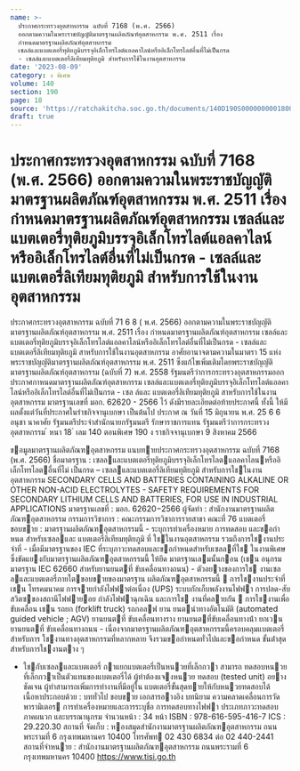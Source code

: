```yaml
---
name: >-
  ประกาศกระทรวงอุตสาหกรรม ฉบับที่ 7168 (พ.ศ. 2566)
  ออกตามความในพระราชบัญญัติมาตรฐานผลิตภัณฑ์อุตสาหกรรม พ.ศ. 2511 เรื่อง
  กำหนดมาตรฐานผลิตภัณฑ์อุตสาหกรรม
  เซลล์และแบตเตอรี่ทุติยภูมิบรรจุอิเล็กโทรไลต์แอลคาไลน์หรืออิเล็กโทรไลต์อื่นที่ไม่เป็นกรด
  - เซลล์และแบตเตอรี่ลิเทียมทุติยภูมิ สำหรับการใช้ในงานอุตสาหกรรม
date: '2023-08-09'
category: ง พิเศษ
volume: 140
section: 190
page: 18
source: 'https://ratchakitcha.soc.go.th/documents/140D190S0000000001800.pdf'
draft: true
---
```


# ประกาศกระทรวงอุตสาหกรรม ฉบับที่ 7168 (พ.ศ. 2566) ออกตามความในพระราชบัญญัติมาตรฐานผลิตภัณฑ์อุตสาหกรรม พ.ศ. 2511 เรื่อง กำหนดมาตรฐานผลิตภัณฑ์อุตสาหกรรม เซลล์และแบตเตอรี่ทุติยภูมิบรรจุอิเล็กโทรไลต์แอลคาไลน์หรืออิเล็กโทรไลต์อื่นที่ไม่เป็นกรด - เซลล์และแบตเตอรี่ลิเทียมทุติยภูมิ สำหรับการใช้ในงานอุตสาหกรรม

ประกาศกระทรวงอุตสาหกรรม ฉบับที่ 71 6 8 ( พ.ศ. 2566) ออกตามความในพระราชบัญญัติมาตรฐานผลิตภัณฑ์อุตสาหกรรม พ.ศ. 2511 เรื่อง กำหนดมาตรฐานผลิตภัณฑ์อุตสาหกรรม เซลล์และแบตเตอรี่ทุติยภูมิบรรจุอิเล็กโทรไลต์แอลคาไลน์หรืออิเล็กโทรไลต์อื่นที่ไม่เป็นกรด - เซลล์และแบตเตอรี่ลิเทียมทุติยภูมิ สาหรับการใช้ในงานอุตสาหกรรม อาศัยอานาจตามความในมาตรา 15 แห่งพระราชบัญญัติมาตรฐานผลิตภัณฑ์อุตสาหกรรม พ.ศ. 2511 ซึ่งแก้ไขเพิ่มเติมโดยพระราชบัญญัติมาตรฐานผลิตภัณฑ์อุตสาหกรรม (ฉบับที่ 7) พ.ศ. 2558 รัฐมนตรีว่าการกระทรวงอุตสาหกรรมออกประกาศกาหนดมาตรฐานผลิตภัณฑ์อุตสาหกรรม เซลล์และแบตเตอรี่ทุติยภูมิบรรจุอิเล็กโทรไลต์แอลคาไลน์หรืออิเล็กโทรไลต์อื่นที่ไม่เป็นกรด - เซล ล์และ แบตเตอรี่ลิเทียมทุติยภูมิ สาหรับการใช้ในงานอุตสาหกรรม มาตรฐานเลขที่ มอก. 62620 - 2566 ไว้ ดังมีรายละเอียดต่อท้ายประกาศนี้ ทั้งนี้ ให้มีผลตั้งแต่วันที่ประกาศในรำชกิจจานุเบกษา เป็นต้นไป ประกาศ ณ วันที่ 15 มิถุนายน พ.ศ. 25 6 6 อนุชา นาคาศัย รัฐมนตรีประจำสำนักนายกรัฐมนตรี รักษาราชการแทน รัฐมนตรีว่าการกระทรวงอุตสาหกรรม ้ หนา 18 ่ เลม 140 ตอนพิเศษ 190 ง ราชกิจจานุเบกษา 9 สิงหาคม 2566

ขอมูลมาตรฐานผลิตภัณฑอุตสาหกรรม แนบทายประกาศกระทรวงอุตสาหกรรม ฉบับที่ 7168 (พ.ศ. 2566) ชื่อมาตรฐาน : เซลลและแบตเตอรี่ทุติยภูมิบรรจุอิเล็กโทรไลตแอลคาไลนหรืออิเล็กโทรไลตอื่นที่ไม่ เป็นกรด – เซลลและแบตเตอรี่ลิเทียมทุติยภูมิ สําหรับการใชในงานอุตสาหกรรม SECONDARY CELLS AND BATTERIES CONTAINING ALKALINE OR OTHER NON-ACID ELECTROLYTES - SAFETY REQUIREMENTS FOR SECONDARY LITHIUM CELLS AND BATTERIES, FOR USE IN INDUSTRIAL APPLICATIONS มาตรฐานเลขที่ : มอก. 62620−2566 ผู้จัดทํา : สํานักงานมาตรฐานผลิตภัณฑอุตสาหกรรม กรรมการวิชาการ : คณะกรรมการวิชาการรายสาขา คณะที่ 76 แบตเตอรี่ ขอบขาย : มาตรฐานผลิตภัณฑอุตสาหกรรมนี้ - ระบุการทําเครื่องหมาย การทดสอบ และขอกําหนด สําหรับเซลลและ แบตเตอรี่ลิเทียมทุติยภูมิ ที่ ใชในงานอุตสาหกรรม รวมถึงการใชงานประจําที่ - เมื่อมีมาตรฐานของ IEC ที่ระบุภาวะทดสอบและขอกําหนดสําหรับเซลลที่ใช ในงานพิเศษซึ่งขัดแยงกับมาตรฐานผลิตภัณฑอุตสาหกรรมนี้ ให้ยึด มาตรฐานเลมนั้นกอน (เชน อนุกรมมาตรฐาน IEC 62660 สําหรับยานยนตที่ ขับเคลื่อนทางถนน) - ตัวอยางของการใช งานเซลลและแบตเตอรี่ภายใตขอบขายของมาตรฐาน ผลิตภัณฑอุตสาหกรรมนี้  การใชงานประจําที่ เชน โทรคมนาคม การจายกําลังไฟฟาต่อเนื่อง (UPS) ระบบกักเก็บพลังงานไฟฟา การปลด-สับสวิตซของสถานีไฟฟายอย กําลังไฟฟาฉุกเฉิน และการใช งานที่คลายกัน  การใชงานเพื่อขับเคลื่อน เชน รถยก (forklift truck) รถกอลฟ ยาน ยนตนําทางอัตโนมัติ (automated guided vehicle ; AGV) ยานยนตที่ ขับเคลื่อนทางราง ยานยนตที่ขับเคลื่อนทางน้ํา ยกเวนยานยนตที่ ขับเคลื่อนทางถนน - เนื่องจากมาตรฐานผลิตภัณฑอุตสาหกรรมนี้ครอบคลุมแบตเตอรี่สําหรับการ ใชงานทางอุตสาหกรรมที่หลากหลาย จึงรวมขอกําหนดทั่วไปและขอกําหนด ขั้นต่ําสุดสําหรับการใชงานตาง ๆ

- ใชกับเซลลและแบตเตอรี่ ถาแยกแบตเตอรี่เป็นหนวยที่เล็กกวา สามารถ ทดสอบหนวยที่เล็กกวาเป็นตัวแทนของแบตเตอรี่ได้ ผู้ทําต้องแจงหนวย ทดสอบ (tested unit) อยางชัดเจน ผู้ทําสามารถเพิ่มการทํางานที่มีอยู่ใน แบตเตอรี่ขั้นสุดทายให้กับหนวยทดสอบได้ เนื้อหาประกอบด้วย : บททั่วไป ขอบขาย เอกสารอางอิง บทนิยาม ความคลาดเคลื่อนการวัด พารามิเตอร การทําเครื่องหมายและการระบุชื่อ การทดสอบทางไฟฟา ประเภทภาวะทดสอบ ภาคผนวก และบรรณานุกรม จํานวนหน้า : 34 หน้า ISBN : 978-616-595-416-7 ICS : 29.220.30 สถานที่ จัดเก็บ : หองสมุดสํานักงานมาตรฐานผลิตภัณฑอุตสาหกรรม ถนนพระรามที่ 6 กรุงเทพมหานคร 10400 โทรศัพท 02 430 6834 ต่อ 02 440-2441 สถานที่จําหนาย : สํานักงานมาตรฐานผลิตภัณฑอุตสาหกรรม ถนนพระรามที่ 6 กรุงเทพมหานคร 10400 https://www.tisi.go.th
